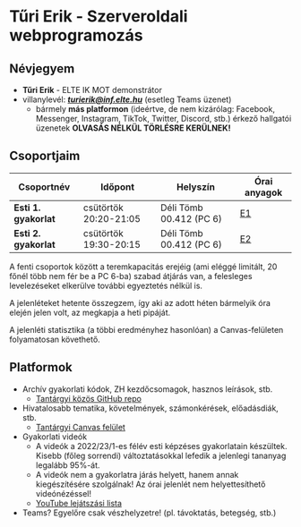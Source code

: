 # Tűri Erik - Szerveroldali webprogramozás

## Névjegyem

- **Tűri Erik** - ELTE IK MOT demonstrátor
- villanylevél: ***turierik@inf.elte.hu*** (esetleg Teams üzenet)
    - bármely **más platformon** (ideértve, de nem kizárólag: Facebook, Messenger, Instagram, TikTok, Twitter, Discord, stb.) érkező hallgatói üzenetek **OLVASÁS NÉLKÜL TÖRLÉSRE KERÜLNEK!**

## Csoportjaim

| Csoportnév | Időpont | Helyszín | Órai anyagok |
|---|---|---|---|
| **Esti 1. gyakorlat** | csütörtök 20:20-21:05 | Déli Tömb 00.412 (PC 6) | [E1](https://github.com/turierik/szerverwp_e1) |
| **Esti 2. gyakorlat** | csütörtök 19:30-20:15 | Déli Tömb 00.412 (PC 6) | [E2](https://github.com/turierik/szerverwp_e2) |

A fenti csoportok között a teremkapacitás erejéig (ami eléggé limitált, 20 főnél több nem fér be a PC 6-ba) szabad átjárás van, a felesleges levelezéseket elkerülve további egyeztetés nélkül is.

A jelenléteket hetente összegzem, így aki az adott héten bármelyik óra elején jelen volt, az megkapja a heti pipáját.

A jelenléti statisztika (a többi eredményhez hasonlóan) a Canvas-felületen folyamatosan követhető.

## Platformok

- Archív gyakorlati kódok, ZH kezdőcsomagok, hasznos leírások, stb.
    - [Tantárgyi közös GitHub repo](https://github.com/szerveroldali)
- Hivatalosabb tematika, követelmények, számonkérések, előadásdiák, stb.
    - [Tantárgyi Canvas felület](https://canvas.elte.hu/courses/38944)
- Gyakorlati videók
    - A videók a 2022/23/1-es félév esti képzéses gyakorlatain készültek. Kisebb (főleg sorrendi) változtatásokkal lefedik a jelenlegi tananyag legalább 95%-át.
    - A videók nem a gyakorlatra járás helyett, hanem annak kiegészítésére szolgálnak! Az órai jelenlét nem helyettesíthető videónézéssel!
    - [YouTube lejátszási lista](https://www.youtube.com/playlist?list=PL4alkMYFMfltGP3P5c_IU65GGiwNR-eFn)
- Teams? Egyelőre csak vészhelyzetre! (pl. távoktatás, betegség, stb.)